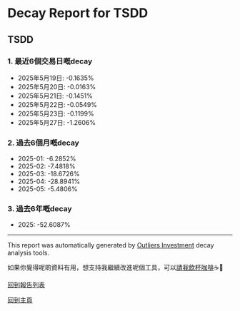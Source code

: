 # Decay Report for TSDD

## TSDD

### 1. 最近6個交易日嘅decay

- 2025年5月19日: -0.1635%
- 2025年5月20日: -0.0163%
- 2025年5月21日: -0.1451%
- 2025年5月22日: -0.0549%
- 2025年5月23日: -0.1199%
- 2025年5月27日: -1.2606%

### 2. 過去6個月嘅decay

- 2025-01: -6.2852%
- 2025-02: -7.4818%
- 2025-03: -18.6726%
- 2025-04: -28.8941%
- 2025-05: -5.4806%

### 3. 過去6年嘅decay

- 2025: -52.6087%

------------------------------
This report was automatically generated by [Outliers Investment](https://outliersecon.github.io/Outliers-Investment/) decay analysis tools.

如果你覺得呢啲資料有用，想支持我繼續改進呢個工具，可以[請我飲杯咖啡](https://buymeacoffee.com/outliersecon)☕🙏

[回到報告列表](https://outliersecon.github.io/Outliers-Investment/reports/reports_public)

[回到主頁](https://outliersecon.github.io/Outliers-Investment/)